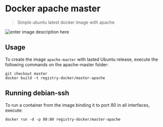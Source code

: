 # Docker apache master

> Simple ubuntu latest docker image with apache

![enter image description here](https://circleci.com/gh/registry-docker/apache-master.svg?style=shield&circle-token=:circle-token)

Usage
-----

To create the image `apache-master` with lasted Ubuntu release, 
execute the following commands on the apache-master folder:

    git checkout master
    docker build -t registry-docker/master-apache

Running debian-ssh
--------------------

To run a container from the image binding it to port 80 in all interfaces, execute:

	docker run -d -p 80:80 registry-docker/master-apache

